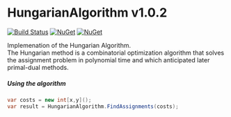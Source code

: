 # HungarianAlgorithm v1.0.2
[![Build Status](https://travis-ci.org/vivet/HungarianAlgorithm.svg?branch=master)](https://travis-ci.org/vivet/HungarianAlgorithm)
[![NuGet](https://img.shields.io/nuget/dt/HungarianAlgorithm.svg)](https://www.nuget.org/packages/HungarianAlgorithm/)
[![NuGet](https://img.shields.io/nuget/v/HungarianAlgorithm.svg)](https://www.nuget.org/packages/HungarianAlgorithm/)

Implemenation of the Hungarian Algorithm.  
The Hungarian method is a combinatorial optimization algorithm that solves the assignment problem in polynomial time and which anticipated later primal-dual methods.

##### Using the algorithm
```csharp
var costs = new int[x,y]();
var result = HungarianAlgorithm.FindAssignments(costs);
```
